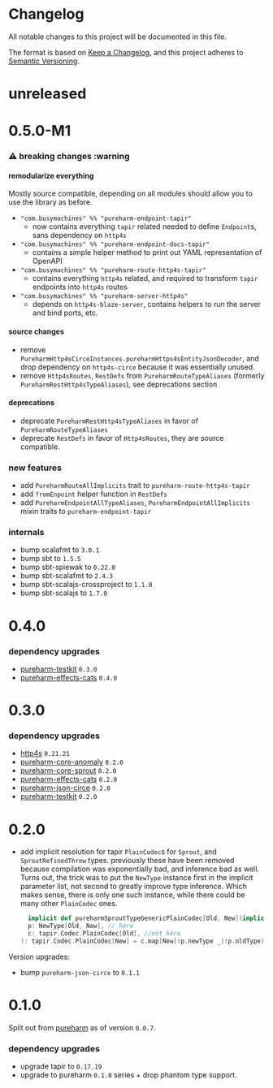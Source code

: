 # Changelog

All notable changes to this project will be documented in this file.

The format is based on [Keep a Changelog](https://keepachangelog.com/en/1.0.0/),
and this project adheres to [Semantic Versioning](https://semver.org/spec/v2.0.0.html).

# unreleased

# 0.5.0-M1

### :warning: breaking changes :warning

#### remodularize everything

Mostly source compatible, depending on all modules should allow you to use
the library as before.

- `"com.busymachines" %% "pureharm-endpoint-tapir"`
  - now contains everything `tapir` related needed to define `Endpoint`s, sans dependency on `http4s`
- `"com.busymachines" %% "pureharm-endpoint-docs-tapir"`
  - contains a simple helper method to print out YAML representation of OpenAPI
- `"com.busymachines" %% "pureharm-route-http4s-tapir"`
  - contains everything `http4s` related, and required to transform `tapir` endpoints into `http4s` routes
- `"com.busymachines" %% "pureharm-server-http4s"`
  - depends on `http4s-blaze-server`, contains helpers to run the server and bind ports, etc.

#### source changes

- remove `PureharmHttp4sCirceInstances.pureharmHttps4sEntityJsonDecoder`, and drop dependency on `http4s-circe` because it was essentially unused.
- remove `Http4sRoutes`, `RestDefs` from `PureharmRouteTypeAliases` (formerly `PureharmRestHttp4sTypeAliases`), see deprecations section

#### deprecations

- deprecate `PureharmRestHttp4sTypeAliases` in favor of `PureharmRouteTypeAliases`
- deprecate `RestDefs` in favor of `Http4sRoutes`, they are source compatible.

### new features

- add `PureharmRouteAllImplicits` trait to `pureharm-route-http4s-tapir`
- add `fromEnpoint` helper function in `RestDefs`
- add `PureharmEndpointAllTypeAliases`, `PureharmEndpointAllImplicits` mixin traits to `pureharm-endpoint-tapir`

### internals
- bump scalafmt to `3.0.1`
- bump sbt to `1.5.5`
- bump sbt-spiewak to `0.22.0`
- bump sbt-scalafmt to `2.4.3`
- bump sbt-scalajs-crossproject to `1.1.0`
- bump sbt-scalajs to `1.7.0`

# 0.4.0

### dependency upgrades

- [pureharm-testkit](https://github.com/busymachines/pureharm-testkit/releases) `0.3.0`
- [pureharm-effects-cats](https://github.com/busymachines/pureharm-effects-cats/releases) `0.4.0`

# 0.3.0

### dependency upgrades

- [http4s](https://github.com/http4s/http4s/releases) `0.21.21`
- [pureharm-core-anomaly](https://github.com/busymachines/pureharm-core/releases) `0.2.0`
- [pureharm-core-sprout](https://github.com/busymachines/pureharm-core/releases) `0.2.0`
- [pureharm-effects-cats](https://github.com/busymachines/pureharm-effects-cats/releases) `0.2.0`
- [pureharm-json-circe](https://github.com/busymachines/pureharm-json-circe/releases) `0.2.0`
- [pureharm-testkit](https://github.com/busymachines/pureharm-testkit/releases) `0.2.0`

# 0.2.0

- add implicit resolution for tapir `PlainCodec`s for `Sprout`, and `SproutRefinedThrow` types.
  previously these have been removed because compilation was exponentially bad, and inference bad
  as well. Turns out, the trick was to put the `NewType` instance first in the implicit parameter list,
  not second to greatly improve type inference. Which makes sense, there is only one such instance,
  while there could be many other `PlainCodec` ones.

  ```scala
    implicit def pureharmSproutTypeGenericPlainCodec[Old, New](implicit
    p: NewType[Old, New], // here
    c: tapir.Codec.PlainCodec[Old], //not here
  ): tapir.Codec.PlainCodec[New] = c.map[New](p.newType _)(p.oldType)
  ```

Version upgrades:

- bump `pureharm-json-circe` to `0.1.1`

# 0.1.0

Split out from [pureharm](https://github.com/busymachines/pureharm) as of version `0.0.7`.

### dependency upgrades

- upgrade tapir to `0.17.19`
- upgrade to pureharm `0.1.0` series + drop phantom type support.
